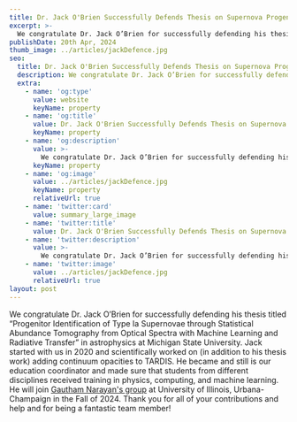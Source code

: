 ```yaml
---
title: Dr. Jack O'Brien Successfully Defends Thesis on Supernova Progenitor Identification
excerpt: >-
  We congratulate Dr. Jack O’Brien for successfully defending his thesis titled “Progenitor Identification of Type Ia Supernovae through Statistical Abundance Tomography from Optical Spectra with Machine Learning and Radiative Transfer” in astrophysics at Michigan State University.
publishDate: 20th Apr, 2024
thumb_image: ../articles/jackDefence.jpg
seo:
  title: Dr. Jack O'Brien Successfully Defends Thesis on Supernova Progenitor Identification
  description: We congratulate Dr. Jack O’Brien for successfully defending his thesis titled “Progenitor Identification of Type Ia Supernovae through Statistical Abundance Tomography from Optical Spectra with Machine Learning and Radiative Transfer” in astrophysics at Michigan State University.
  extra:
    - name: 'og:type'
      value: website
      keyName: property
    - name: 'og:title'
      value: Dr. Jack O'Brien Successfully Defends Thesis on Supernova Progenitor Identification
      keyName: property
    - name: 'og:description'
      value: >-
        We congratulate Dr. Jack O’Brien for successfully defending his thesis titled “Progenitor Identification of Type Ia Supernovae through Statistical Abundance Tomography from Optical Spectra with Machine Learning and Radiative Transfer” in astrophysics at Michigan State University.
      keyName: property
    - name: 'og:image'
      value: ../articles/jackDefence.jpg
      keyName: property
      relativeUrl: true
    - name: 'twitter:card'
      value: summary_large_image
    - name: 'twitter:title'
      value: Dr. Jack O'Brien Successfully Defends Thesis on Supernova Progenitor Identification
    - name: 'twitter:description'
      value: >-
        We congratulate Dr. Jack O’Brien for successfully defending his thesis titled “Progenitor Identification of Type Ia Supernovae through Statistical Abundance Tomography from Optical Spectra with Machine Learning and Radiative Transfer” in astrophysics at Michigan State University.
    - name: 'twitter:image'
      value: ../articles/jackDefence.jpg
      relativeUrl: true
layout: post
---
```


We congratulate Dr. Jack O’Brien for successfully defending his thesis titled “Progenitor Identification of Type Ia Supernovae through Statistical Abundance Tomography from Optical Spectra with Machine Learning and Radiative Transfer” in astrophysics at Michigan State University. Jack started with us in 2020 and scientifically worked on (in addition to his thesis work) adding continuum opacities to TARDIS. He became and still is our education coordinator and made sure that students from different disciplines received training in physics, computing, and machine learning. He will join <a href='https://gnarayan.github.io/'>Gautham Narayan's group</a> at University of Illinois, Urbana-Champaign in the Fall of 2024. Thank you for all of your contributions and help and for being a fantastic team member!


